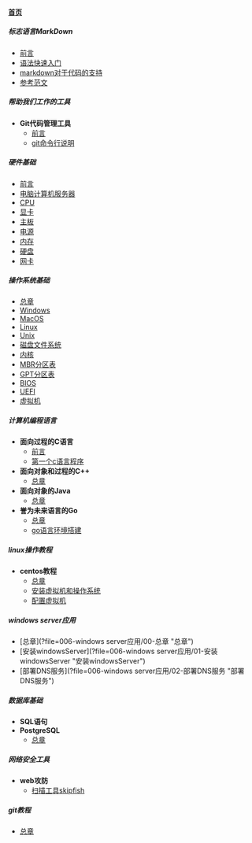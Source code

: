 
#### [首页](?file=home-首页)

##### 标志语言MarkDown
- [前言](?file=000-标志语言MarkDown/00-前言 "前言")
- [语法快速入门](?file=000-标志语言MarkDown/01-语法快速入门 "语法快速入门")
- [markdown对于代码的支持](?file=000-标志语言MarkDown/02-markdown对于代码的支持 "markdown对于代码的支持")
- [参考范文](?file=000-标志语言MarkDown/09-参考范文 "参考范文")

##### 帮助我们工作的工具
- **Git代码管理工具**
    - [前言](?file=001-帮助我们工作的工具/001-Git代码管理工具/00-前言 "前言")
    - [git命令行说明](?file=001-帮助我们工作的工具/001-Git代码管理工具/01-git命令行说明 "git命令行说明")

##### 硬件基础
- [前言](?file=002-硬件基础/00-前言 "前言")
- [电脑计算机服务器](?file=002-硬件基础/01-电脑计算机服务器 "电脑计算机服务器")
- [CPU](?file=002-硬件基础/02-CPU "CPU")
- [显卡](?file=002-硬件基础/03-显卡 "显卡")
- [主板](?file=002-硬件基础/04-主板 "主板")
- [电源](?file=002-硬件基础/05-电源 "电源")
- [内存](?file=002-硬件基础/06-内存 "内存")
- [硬盘](?file=002-硬件基础/07-硬盘 "硬盘")
- [网卡](?file=002-硬件基础/08-网卡 "网卡")

##### 操作系统基础
- [总章](?file=003-操作系统基础/00-总章 "总章")
- [Windows](?file=003-操作系统基础/01-Windows "Windows")
- [MacOS](?file=003-操作系统基础/02-MacOS "MacOS")
- [Linux](?file=003-操作系统基础/03-Linux "Linux")
- [Unix](?file=003-操作系统基础/04-Unix "Unix")
- [磁盘文件系统](?file=003-操作系统基础/05-磁盘文件系统 "磁盘文件系统")
- [内核](?file=003-操作系统基础/06-内核 "内核")
- [MBR分区表](?file=003-操作系统基础/07-MBR分区表 "MBR分区表")
- [GPT分区表](?file=003-操作系统基础/08-GPT分区表 "GPT分区表")
- [BIOS](?file=003-操作系统基础/09-BIOS "BIOS")
- [UEFI](?file=003-操作系统基础/10-UEFI "UEFI")
- [虚拟机](?file=003-操作系统基础/11-虚拟机 "虚拟机")

##### 计算机编程语言
- **面向过程的C语言**
    - [前言](?file=004-计算机编程语言/001-面向过程的C语言/00-前言 "前言")
    - [第一个c语言程序](?file=004-计算机编程语言/001-面向过程的C语言/01-第一个c语言程序 "第一个c语言程序")
- **面向对象和过程的C++**
    - [总章](?file=004-计算机编程语言/002-面向对象和过程的C++/00-总章 "总章")
- **面向对象的Java**
    - [总章](?file=004-计算机编程语言/003-面向对象的Java/00-总章 "总章")
- **誉为未来语言的Go**
    - [总章](?file=004-计算机编程语言/004-誉为未来语言的Go/00-总章 "总章")
    - [go语言环境搭建](?file=004-计算机编程语言/004-誉为未来语言的Go/01-go语言环境搭建 "go语言环境搭建")

##### linux操作教程
- **centos教程**
    - [总章](?file=005-linux操作教程/001-centos教程/00-总章 "总章")
    - [安装虚拟机和操作系统](?file=005-linux操作教程/001-centos教程/01-安装虚拟机和操作系统 "安装虚拟机和操作系统")
    - [配置虚拟机](?file=005-linux操作教程/001-centos教程/02-配置虚拟机 "配置虚拟机")

##### windows server应用
- [总章](?file=006-windows server应用/00-总章 "总章")
- [安装windowsServer](?file=006-windows server应用/01-安装windowsServer "安装windowsServer")
- [部署DNS服务](?file=006-windows server应用/02-部署DNS服务 "部署DNS服务")

##### 数据库基础
- **SQL语句**
- **PostgreSQL**
    - [总章](?file=007-数据库基础/001-PostgreSQL/00-总章 "总章")

##### 网络安全工具
- **web攻防**
    - [扫描工具skipfish](?file=008-网络安全工具/00-web攻防/00-扫描工具skipfish "扫描工具skipfish")

##### git教程
- [总章](?file=009-git教程/00-总章 "总章")
